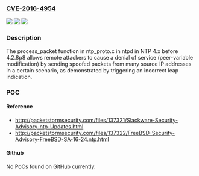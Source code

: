 ### [CVE-2016-4954](https://cve.mitre.org/cgi-bin/cvename.cgi?name=CVE-2016-4954)
![](https://img.shields.io/static/v1?label=Product&message=n%2Fa&color=blue)
![](https://img.shields.io/static/v1?label=Version&message=n%2Fa&color=blue)
![](https://img.shields.io/static/v1?label=Vulnerability&message=n%2Fa&color=brighgreen)

### Description

The process_packet function in ntp_proto.c in ntpd in NTP 4.x before 4.2.8p8 allows remote attackers to cause a denial of service (peer-variable modification) by sending spoofed packets from many source IP addresses in a certain scenario, as demonstrated by triggering an incorrect leap indication.

### POC

#### Reference
- http://packetstormsecurity.com/files/137321/Slackware-Security-Advisory-ntp-Updates.html
- http://packetstormsecurity.com/files/137322/FreeBSD-Security-Advisory-FreeBSD-SA-16-24.ntp.html

#### Github
No PoCs found on GitHub currently.


